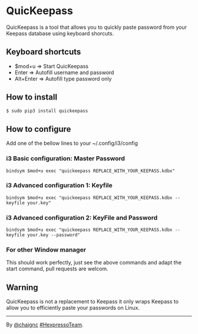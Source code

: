 # QuicKeepass
QuicKeepass is a tool that allows you to quickly paste password from your Keepass database using keyboard shorcuts.

## Keyboard shortcuts

* $mod+u      =>      Start QuicKeepass
* Enter       =>      Autofill username and password
* Alt+Enter   =>      Autofill type password only

## How to install
```sh
$ sudo pip3 install quickeepass
```

## How to configure

Add one of the bellow lines to your ~/.config/i3/config

### i3 Basic configuration: Master Password
```
bindsym $mod+u exec "quickeepass REPLACE_WITH_YOUR_KEEPASS.kdbx"
```

### i3 Advanced configuration 1: Keyfile
```
bindsym $mod+u exec "quickeepass REPLACE_WITH_YOUR_KEEPASS.kdbx --keyfile your.key"
```

### i3 Advanced configuration 2: KeyFile and Password

```
bindsym $mod+u exec "quickeepass REPLACE_WITH_YOUR_KEEPASS.kdbx --keyfile your.key --password"
```

### For other Window manager

This should work perfectly, just see the above commands and adapt the start command, pull requests are welcom.

## Warning
QuicKeepass is not a replacement to Keepass it only wraps Keepass to allow you to efficiently paste your passwords on Linux.

----
By [@chaignc][] [#HexpressoTeam][hexpresso].


[hexpresso]:     https://hexpresso.github.io
[@chaignc]:    https://twitter.com/chaignc
